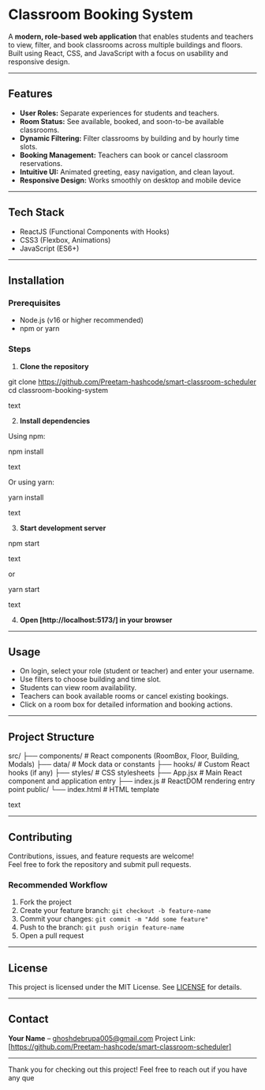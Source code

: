 # Classroom Booking System

A **modern, role-based web application** that enables students and teachers to view, filter, and book classrooms across multiple buildings and floors. Built using React, CSS, and JavaScript with a focus on usability and responsive design.


---

## Features

- **User Roles:** Separate experiences for students and teachers.
- **Room Status:** See available, booked, and soon-to-be available classrooms.
- **Dynamic Filtering:** Filter classrooms by building and by hourly time slots.
- **Booking Management:** Teachers can book or cancel classroom reservations.
- **Intuitive UI:** Animated greeting, easy navigation, and clean layout.
- **Responsive Design:** Works smoothly on desktop and mobile device

---

## Tech Stack

- ReactJS (Functional Components with Hooks)
- CSS3 (Flexbox, Animations)
- JavaScript (ES6+)

---

## Installation

### Prerequisites

- Node.js (v16 or higher recommended)
- npm or yarn

### Steps

1. **Clone the repository**

git clone https://github.com/Preetam-hashcode/smart-classroom-scheduler
cd classroom-booking-system

text

2. **Install dependencies**

Using npm:

npm install

text

Or using yarn:

yarn install

text

3. **Start development server**

npm start

text

or

yarn start

text

4. **Open [http://localhost:5173/]   in your browser**

---

## Usage

- On login, select your role (student or teacher) and enter your username.
- Use filters to choose building and time slot.
- Students can view room availability.
- Teachers can book available rooms or cancel existing bookings.
- Click on a room box for detailed information and booking actions.

---

## Project Structure

src/
├── components/ # React components (RoomBox, Floor, Building, Modals)
├── data/ # Mock data or constants
├── hooks/ # Custom React hooks (if any)
├── styles/ # CSS stylesheets
├── App.jsx # Main React component and application entry
├── index.js # ReactDOM rendering entry point
public/
└── index.html # HTML template

text

---

## Contributing

Contributions, issues, and feature requests are welcome!  
Feel free to fork the repository and submit pull requests.

### Recommended Workflow

1. Fork the project
2. Create your feature branch: `git checkout -b feature-name`
3. Commit your changes: `git commit -m "Add some feature"`
4. Push to the branch: `git push origin feature-name`
5. Open a pull request

---

## License

This project is licensed under the MIT License. See [LICENSE](LICENSE) for details.

---

## Contact

**Your Name** – ghoshdebrupa005@gmail.com 
Project Link: [https://github.com/Preetam-hashcode/smart-classroom-scheduler]

---

Thank you for checking out this project! Feel free to reach out if you have any que
